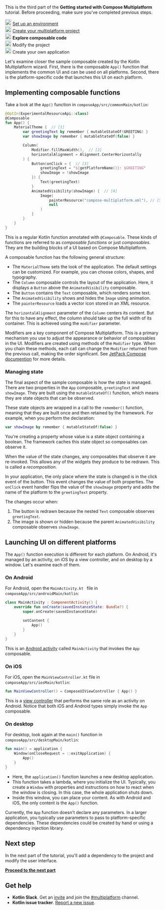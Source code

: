 [//]: # (title: Explore composable code)
<microformat>
   <p>This is the third part of the <strong>Getting started with Compose Multiplatform</strong> tutorial. Before proceeding, make sure you've completed previous steps.</p>
   <p><img src="icon-1-done.svg" width="20" alt="First step"/> <a href="compose-multiplatform-setup.md">Set up an environment</a><br/>
      <img src="icon-2-done.svg" width="20" alt="Second step"/> <a href="compose-multiplatform-create-first-app.md">Create your multiplatform project</a><br/>
      <img src="icon-3.svg" width="20" alt="Third step"/> <strong>Explore composable code</strong><br/>      
      <img src="icon-4-todo.svg" width="20" alt="Fourth step"/> Modify the project<br/>
      <img src="icon-5-todo.svg" width="20" alt="Fifth step"/> Create your own application<br/>
  </p>
</microformat>

Let's examine closer the sample composable created by the Kotlin Multiplatform wizard. First, there is the
composable `App()` function that implements the common UI and can be used on all platforms. Second, there is the
platform-specific code that launches this UI on each platform.

## Implementing composable functions

Take a look at the `App()` function in `composeApp/src/commonMain/kotlin`:

```kotlin
@OptIn(ExperimentalResourceApi::class)
@Composable
fun App() {
    MaterialTheme {  // [1]
        var greetingText by remember { mutableStateOf(GREETING) }
        var showImage by remember { mutableStateOf(false) }

        Column(
            Modifier.fillMaxWidth(),  // [2]
            horizontalAlignment = Alignment.CenterHorizontally
        ) {
            Button(onClick = {  // [3]
                greetingText = "${getPlatformName()}: $GREETING"
                showImage = !showImage
            }) {
                Text(greetingText)
            }
            AnimatedVisibility(showImage) {  // [4]
                Image(
                    painterResource("compose-multiplatform.xml"), // [5]
                    null
                )
            }
        }
    }
}
```

This is a regular Kotlin function annotated with `@Composable`. These kinds of functions are referred to as _composable
functions_ or just _composables_. They are the building blocks of a UI based on Compose Multiplatform.

A composable function has the following general structure:

* The `MaterialTheme` sets the look of the application. The default settings can be customized. For example, you can
  choose colors, shapes, and typography.
* The `Column` composable controls the layout of the application. Here, it displays a `Button` above
  the `AnimatedVisibility` composable.
* The `Button` contains the `Text` composable, which renders some text.
* The `AnimatedVisibility` shows and hides the `Image` using animation.
* The `painterResource` loads a vector icon stored in an XML resource.

The `horizontalAlignment` parameter of the `Column` centers its content. But for this to have any effect, the column
should take up the full width of its container. This is achieved using the `modifier` parameter.

Modifiers are a key component of Compose Multiplatform. This is a primary mechanism you use to adjust the appearance or
behavior of composables in the UI. Modifiers are created using methods of the `Modifier` type. When you chain these
methods, each call can change the `Modifier` returned from the previous call, making the order significant.
See [JetPack Compose documention](https://developer.android.com/jetpack/compose/modifiers) for more details.

### Managing state

The final aspect of the sample composable is how the state is managed. There are two properties in the `App`
composable, `greetingText` and `showImage`. They are built using the `mutableStateOf()` function, which means they are
state objects that can be observed.

These state objects are wrapped in a call to the `remember()` function, meaning that they are built once and then
retained by the framework. For example, when you perform the declaration:

```kotlin
var showImage by remember { mutableStateOf(false) }
```

You're creating a property whose value is a state object containing a boolean. The framework caches this state object so
composables can observe it.

When the value of the state changes, any composables that observe it are re-invoked. This allows any of the widgets they
produce to be redrawn. This is called a _recomposition_.

In your application, the only place where the state is changed is in the click event of the button. This event changes
the value of both properties. The `onClick` event handler flips the value of the `showImage` property and adds the name
of the platform to the `greetingText` property.

The changes occur when:

1. The button is redrawn because the nested `Text` composable observes `greetingText`.
2. The image is shown or hidden because the parent `AnimatedVisibility` composable observes `showImage`.

## Launching UI on different platforms

The `App()` function execution is different for each platform. On Android, it's managed by an activity, on iOS by a view
controller, and on desktop by a window. Let's examine each of them.

### On Android

For Android, open the `MainActivity.kt ` file in `composeApp/src/androidMain/kotlin`:

```kotlin
class MainActivity : ComponentActivity() {
    override fun onCreate(savedInstanceState: Bundle?) {
        super.onCreate(savedInstanceState)
      
        setContent {
            App()
        }
    }
}
```

This is an [Android activity](https://developer.android.com/guide/components/activities/intro-activities)
called `MainActivity` that invokes the `App` composable.

### On iOS

For iOS, open the `MainViewController.kt` file in `composeApp/src/iosMain/kotlin`:

```kotlin
fun MainViewController() = ComposeUIViewController { App() }
```

This is a [view controller](https://developer.apple.com/documentation/uikit/view_controllers) that performs the same
role as an activity on Android. Notice that both iOS and Android types simply invoke the `App` composable.

### On desktop

For desktop, look again at the `main()` function in `composeApp/src/desktopMain/kotlin`:

```kotlin
fun main() = application {
    Window(onCloseRequest = ::exitApplication) {
        App()
    }
}
```

* Here, the `application()` function launches a new desktop application.
* This function takes a lambda, where you initialize the UI. Typically, you create a `Window` with properties and
  instructions on how to react when the window is closing. In this case, the whole application shuts down.
* Inside this window, you can place your content. As with Android and iOS, the only content is the `App()` function.

Currently, the `App` function doesn't declare any parameters. In a larger application, you typically use parameters to
pass to platform-specific dependencies. These dependencies could be created by hand or using a dependency injection
library.

## Next step

In the next part of the tutorial, you'll add a dependency to the project and modify the user interface.

**[Proceed to the next part](compose-multiplatform-modify-project.md)**

## Get help

* **Kotlin Slack**. Get an [invite](https://surveys.jetbrains.com/s3/kotlin-slack-sign-up) and join
  the [#multiplatform](https://kotlinlang.slack.com/archives/C3PQML5NU) channel.
* **Kotlin issue tracker**. [Report a new issue](https://youtrack.jetbrains.com/newIssue?project=KT).
